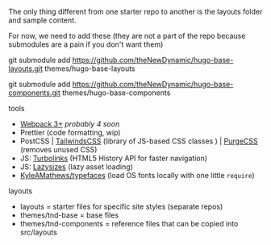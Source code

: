 The only thing different from one starter repo to another is the layouts folder and sample content.

For now, we need to add these (they are not a part of the repo because submodules are a pain if you don't want them)

git submodule add https://github.com/theNewDynamic/hugo-base-layouts.git themes/hugo-base-layouts

git submodule add https://github.com/theNewDynamic/hugo-base-components.git themes/hugo-base-components


tools
 - [Webpack 3+](https://webpack.js.org/) _probably 4 soon_
 - Prettier (code formatting, wip)
 - PostCSS | [TailwindsCSS](https://tailwindcss.com/) (library of JS-based CSS classes ) | [PurgeCSS](https://www.purgecss.com/) (removes unused CSS)
 - JS: [Turbolinks](https://github.com/turbolinks/turbolinks) (HTML5 History API for faster navigation)
 - JS: [Lazysizes](https://github.com/aFarkas/lazysizes) (lazy asset loading)
 - [KyleAMathews/typefaces](https://github.com/KyleAMathews/typefaces) (load OS fonts locally with one little `require`)

 layouts
 - layouts = starter files for specific site styles (separate repos)
 - themes/tnd-base = base files
 - themes/tnd-components = reference files that can be copied into src/layouts
